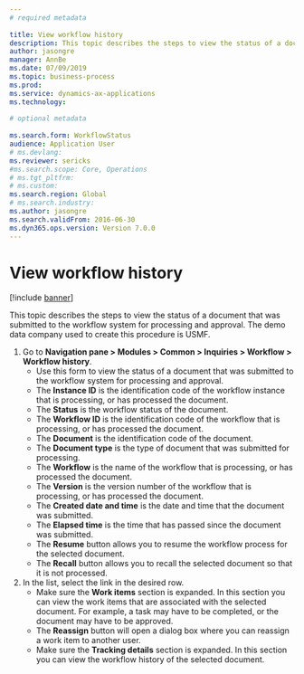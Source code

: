 ```yaml
--- 
# required metadata 
 
title: View workflow history
description: This topic describes the steps to view the status of a document that was submitted to the workflow system for processing and approval.  
author: jasongre
manager: AnnBe 
ms.date: 07/09/2019
ms.topic: business-process 
ms.prod:  
ms.service: dynamics-ax-applications 
ms.technology:  
 
# optional metadata 
 
ms.search.form: WorkflowStatus   
audience: Application User 
# ms.devlang:  
ms.reviewer: sericks
#ms.search.scope: Core, Operations 
# ms.tgt_pltfrm:  
# ms.custom:  
ms.search.region: Global
# ms.search.industry: 
ms.author: jasongre
ms.search.validFrom: 2016-06-30 
ms.dyn365.ops.version: Version 7.0.0 
---
```

# View workflow history

[!include [banner](../../includes/banner.md)]

This topic describes the steps to view the status of a document that was submitted to the workflow system for processing and approval. The demo data company used to create this procedure is USMF.

1. Go to **Navigation pane > Modules > Common > Inquiries > Workflow > Workflow history**.
    - Use this form to view the status of a document that was submitted to the workflow system for processing and approval.  
    - The **Instance ID** is the identification code of the workflow instance that is processing, or has processed the document.  
    - The **Status** is the workflow status of the document.  
    - The **Workflow ID** is the identification code of the workflow that is processing, or has processed the document.  
    - The **Document** is the identification code of the document.  
    - The **Document type** is the type of document that was submitted for processing.  
    - The **Workflow** is the name of the workflow that is processing, or has processed the document.  
    - The **Version** is the version number of the workflow that is processing, or has processed the document.  
    - The **Created date and time** is the date and time that the document was submitted.  
    - The **Elapsed time** is the time that has passed since the document was submitted.  
    - The **Resume** button allows you to resume the workflow process for the selected document.  
    - The **Recall** button allows you to recall the selected document so that it is not processed.   
2. In the list, select the link in the desired row.
    - Make sure the **Work items** section is expanded. In this section you can view the work items that are associated with the selected document. For example, a task may have to be completed, or the document may have to be approved.  
    - The **Reassign** button will open a dialog box where you can reassign a work item to another user.  
    - Make sure the **Tracking details** section is expanded. In this section you can view the workflow history of the selected document.  

